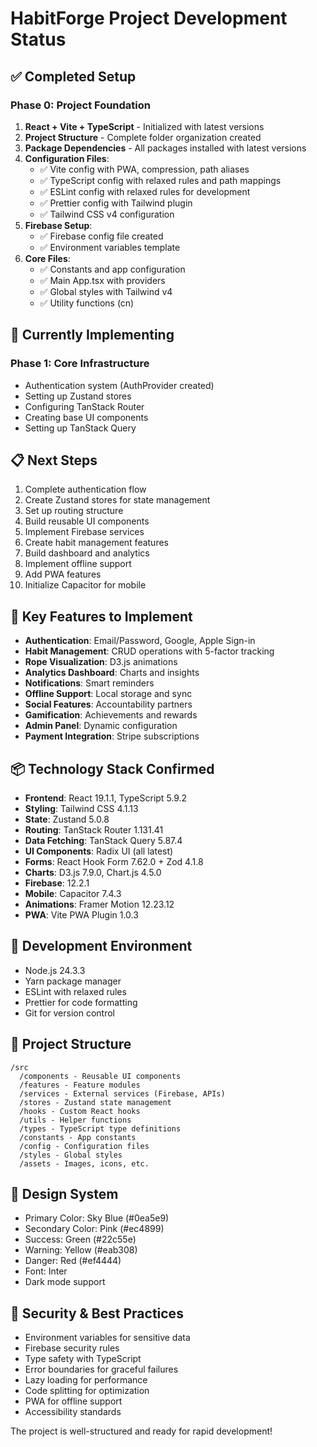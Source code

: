 # HabitForge Project Development Status

## ✅ Completed Setup

### Phase 0: Project Foundation
1. **React + Vite + TypeScript** - Initialized with latest versions
2. **Project Structure** - Complete folder organization created
3. **Package Dependencies** - All packages installed with latest versions
4. **Configuration Files**:
   - ✅ Vite config with PWA, compression, path aliases
   - ✅ TypeScript config with relaxed rules and path mappings
   - ✅ ESLint config with relaxed rules for development
   - ✅ Prettier config with Tailwind plugin
   - ✅ Tailwind CSS v4 configuration
5. **Firebase Setup**:
   - ✅ Firebase config file created
   - ✅ Environment variables template
6. **Core Files**:
   - ✅ Constants and app configuration
   - ✅ Main App.tsx with providers
   - ✅ Global styles with Tailwind v4
   - ✅ Utility functions (cn)

## 🚧 Currently Implementing

### Phase 1: Core Infrastructure
- Authentication system (AuthProvider created)
- Setting up Zustand stores
- Configuring TanStack Router
- Creating base UI components
- Setting up TanStack Query

## 📋 Next Steps

1. Complete authentication flow
2. Create Zustand stores for state management
3. Set up routing structure
4. Build reusable UI components
5. Implement Firebase services
6. Create habit management features
7. Build dashboard and analytics
8. Implement offline support
9. Add PWA features
10. Initialize Capacitor for mobile

## 🎯 Key Features to Implement

- **Authentication**: Email/Password, Google, Apple Sign-in
- **Habit Management**: CRUD operations with 5-factor tracking
- **Rope Visualization**: D3.js animations
- **Analytics Dashboard**: Charts and insights
- **Notifications**: Smart reminders
- **Offline Support**: Local storage and sync
- **Social Features**: Accountability partners
- **Gamification**: Achievements and rewards
- **Admin Panel**: Dynamic configuration
- **Payment Integration**: Stripe subscriptions

## 📦 Technology Stack Confirmed

- **Frontend**: React 19.1.1, TypeScript 5.9.2
- **Styling**: Tailwind CSS 4.1.13
- **State**: Zustand 5.0.8
- **Routing**: TanStack Router 1.131.41
- **Data Fetching**: TanStack Query 5.87.4
- **UI Components**: Radix UI (all latest)
- **Forms**: React Hook Form 7.62.0 + Zod 4.1.8
- **Charts**: D3.js 7.9.0, Chart.js 4.5.0
- **Firebase**: 12.2.1
- **Mobile**: Capacitor 7.4.3
- **Animations**: Framer Motion 12.23.12
- **PWA**: Vite PWA Plugin 1.0.3

## 🔧 Development Environment

- Node.js 24.3.3
- Yarn package manager
- ESLint with relaxed rules
- Prettier for code formatting
- Git for version control

## 📁 Project Structure

```
/src
  /components - Reusable UI components
  /features - Feature modules
  /services - External services (Firebase, APIs)
  /stores - Zustand state management
  /hooks - Custom React hooks
  /utils - Helper functions
  /types - TypeScript type definitions
  /constants - App constants
  /config - Configuration files
  /styles - Global styles
  /assets - Images, icons, etc.
```

## 🎨 Design System

- Primary Color: Sky Blue (#0ea5e9)
- Secondary Color: Pink (#ec4899)
- Success: Green (#22c55e)
- Warning: Yellow (#eab308)
- Danger: Red (#ef4444)
- Font: Inter
- Dark mode support

## 🔐 Security & Best Practices

- Environment variables for sensitive data
- Firebase security rules
- Type safety with TypeScript
- Error boundaries for graceful failures
- Lazy loading for performance
- Code splitting for optimization
- PWA for offline support
- Accessibility standards

The project is well-structured and ready for rapid development!